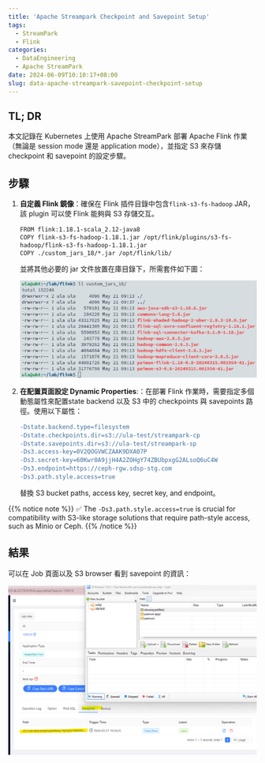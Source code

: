 ```yaml
---
title: 'Apache Streampark Checkpoint and Savepoint Setup'
tags:
  - StreamPark
  - Flink
categories:
  - DataEngineering
  - Apache StreamPark
date: 2024-06-09T10:10:17+08:00
slug: data-apache-streampark-savepoint-checkpoint-setup
---
```



## TL; DR

本文記錄在 Kubernetes 上使用 Apache StreamPark 部署 Apache Flink 作業（無論是 session mode 還是 application mode），並指定 S3 來存儲 checkpoint 和 savepoint 的設定步驟。

<!--more-->


## 步驟

1. **自定義 Flink 鏡像**：確保在 Flink 插件目錄中包含`flink-s3-fs-hadoop` JAR，該 plugin 可以使 Flink 能夠與 S3 存儲交互。
    
    ```docker
    FROM flink:1.18.1-scala_2.12-java8
    COPY flink-s3-fs-hadoop-1.18.1.jar /opt/flink/plugins/s3-fs-hadoop/flink-s3-fs-hadoop-1.18.1.jar
    COPY ./custom_jars_18/*.jar /opt/flink/lib/
    ```
    
    並將其他必要的 jar 文件放置在庫目錄下，所需套件如下圖：
    
    ![](./jars.png)
    
2. **在配置頁面設定 Dynamic Properties**:：在部署 Flink 作業時，需要指定多個動態屬性來配置state backend 以及 S3 中的 checkpoints 與 savepoints 路徑。使用以下屬性：
    
    ```diff
    -Dstate.backend.type=filesystem
    -Dstate.checkpoints.dir=s3://ula-test/streampark-cp
    -Dstate.savepoints.dir=s3://ula-test/streampark-sp
    -Ds3.access-key=0V2QOGVWCZAAK9DXA07P
    -Ds3.secret-key=60Kwr0A9jjH4A2ZOHgY74ZBUbpxgG2ALsoQ6uC4W
    -Ds3.endpoint=https://ceph-rgw.sdsp-stg.com
    -Ds3.path.style.access=true
    ```
    
    替換 S3 bucket paths, access key, secret key, and endpoint。
    
{{% notice note %}}
✅ The `-Ds3.path.style.access=true` is crucial for compatibility with S3-like storage solutions that require path-style access, such as Minio or Ceph.
{{% /notice %}}
    

## 結果

可以在 Job 頁面以及 S3 browser 看到  savepoint 的資訊：

![](./result.png)